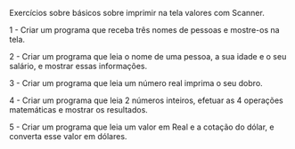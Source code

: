 Exercícios sobre básicos sobre imprimir na tela valores com Scanner.

1 - Criar um programa que receba três nomes de pessoas e mostre-os na tela.

2 - Criar um programa que leia o nome de uma pessoa, a sua idade e o seu salário, e mostrar essas informações.

3 - Criar um programa que leia um número real imprima o seu dobro.

4 - Criar um programa que leia 2 números inteiros, efetuar as 4 operações matemáticas e mostrar os resultados.

5 - Criar um programa que leia um valor em Real e a cotação do dólar, e converta esse valor em dólares.
